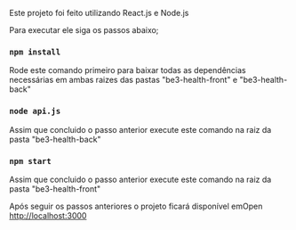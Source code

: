 Este projeto foi feito utilizando React.js e Node.js

Para executar ele siga os passos abaixo;

### `npm install`
Rode este comando primeiro para baixar todas as dependências necessárias
em ambas raizes das pastas "be3-health-front" e "be3-health-back"

### `node api.js`
Assim que concluido o passo anterior execute este comando na raiz
da pasta "be3-health-back"

### `npm start`
Assim que concluido o passo anterior execute este comando na raiz
da pasta "be3-health-front"

Após seguir os passos anteriores o projeto ficará 
disponível emOpen [http://localhost:3000](http://localhost:3000) 




